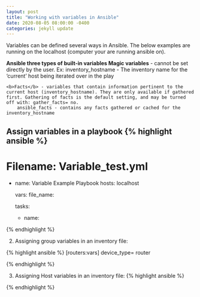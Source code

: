 ```yaml
---
layout: post
title: "Working with variables in Ansible"
date: 2020-08-05 08:00:00 -0400
categories: jekyll update
---
```

Variables can be defined several ways in Ansible. The below examples are running on the localhost (computer your are running ansible on).

<b> Ansible three types of built-in variables </b>
    <b>Magic variables</b> - cannot be set directly by the user. Ex:
        inventory_hostname - The inventory name for the ‘current’ host being iterated over in the play
    
    <b>Facts</b> - variables that contain information pertinent to the current host (inventory_hostname). They are only available if gathered first. Gathering of facts is the default setting, and may be turned off with: gather_facts= no.
        ansible_facts - contains any facts gathered or cached for the inventory_hostname

<b>Assign variables in a playbook</b>
{% highlight ansible %}
---
# Filename: Variable_test.yml
  - name: Variable Example Playbook
    hosts: localhost

    vars:
      file_name: 

    tasks:
      - name: 

{% endhighlight %}

2. Assigning group variables in an inventory file:

{% highlight ansible %}
[routers:vars]
device_type= router

{% endhighlight %}

3. Assigning Host variables in an inventory file:
{% highlight ansible %}

{% endhighlight %}